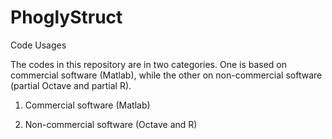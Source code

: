 # PhoglyStruct

Code Usages

The codes in this repository are in two categories. 
One is based on commercial software (Matlab), while the other on non-commercial software (partial Octave and partial R).

1. Commercial software (Matlab)


2. Non-commercial software (Octave and R)
